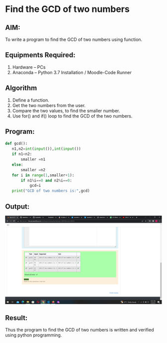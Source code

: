 # Find the GCD of two numbers

## AIM:
To write a program to find the GCD of two numbers using function.

## Equipments Required:
1. Hardware – PCs
2. Anaconda – Python 3.7 Installation / Moodle-Code Runner

## Algorithm
1. Define a function.
2. Get the two numbers from the user.
3. Compare the two values, to find the smaller number.
4. Use for() and if() loop to find the GCD of the two numbers.

## Program:

```python
def gcd():
   n1,n2=int(input()),int(input())
   if n1<n2:
       smaller =n1
   else:
       smaller =n2
   for i in range(1,smaller+1):
       if n1%i==0 and n2%i==0:
           gcd=i
   print("GCD of two numbers is:",gcd)
```

## Output:
![output](GCD%20(2).png)


## Result:
Thus the program to find the GCD of two numbers is written and verified using python programming.
